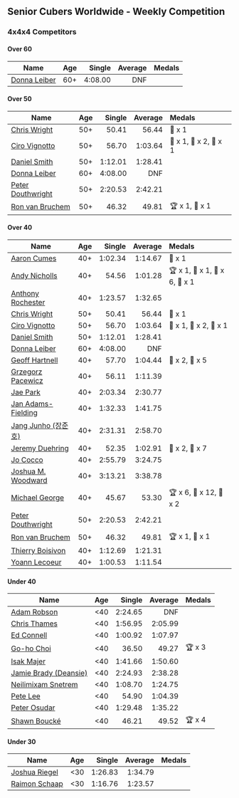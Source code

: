 ## Senior Cubers Worldwide - Weekly Competition
### 4x4x4 Competitors

#### Over 60

| Name | Age | Single | Average | Medals |
| -- | :--: | --: | --: | :-- |
| [Donna Leiber](../../persons/donna_leiber/444.md) | 60+ | 4:08.00 | DNF |  |

#### Over 50

| Name | Age | Single | Average | Medals |
| -- | :--: | --: | --: | :-- |
| [Chris Wright](../../persons/chris_wright/444.md) | 50+ | 50.41 | 56.44 | 🥈 x 1 |
| [Ciro Vignotto](../../persons/ciro_vignotto/444.md) | 50+ | 56.70 | 1:03.64 | 🥇 x 1, 🥈 x 2, 🥉 x 1 |
| [Daniel Smith](../../persons/daniel_smith/444.md) | 50+ | 1:12.01 | 1:28.41 |  |
| [Donna Leiber](../../persons/donna_leiber/444.md) | 60+ | 4:08.00 | DNF |  |
| [Peter Douthwright](../../persons/peter_douthwright/444.md) | 50+ | 2:20.53 | 2:42.21 |  |
| [Ron van Bruchem](../../persons/ron_van_bruchem/444.md) | 50+ | 46.32 | 49.81 | 🏆 x 1, 🥇 x 1 |

#### Over 40

| Name | Age | Single | Average | Medals |
| -- | :--: | --: | --: | :-- |
| [Aaron Cumes](../../persons/aaron_cumes/444.md) | 40+ | 1:02.34 | 1:14.67 | 🥉 x 1 |
| [Andy Nicholls](../../persons/andy_nicholls/444.md) | 40+ | 54.56 | 1:01.28 | 🏆 x 1, 🥇 x 1, 🥈 x 6, 🥉 x 1 |
| [Anthony Rochester](../../persons/anthony_rochester/444.md) | 40+ | 1:23.57 | 1:32.65 |  |
| [Chris Wright](../../persons/chris_wright/444.md) | 50+ | 50.41 | 56.44 | 🥈 x 1 |
| [Ciro Vignotto](../../persons/ciro_vignotto/444.md) | 50+ | 56.70 | 1:03.64 | 🥇 x 1, 🥈 x 2, 🥉 x 1 |
| [Daniel Smith](../../persons/daniel_smith/444.md) | 50+ | 1:12.01 | 1:28.41 |  |
| [Donna Leiber](../../persons/donna_leiber/444.md) | 60+ | 4:08.00 | DNF |  |
| [Geoff Hartnell](../../persons/geoff_hartnell/444.md) | 40+ | 57.70 | 1:04.44 | 🥈 x 2, 🥉 x 5 |
| [Grzegorz Pacewicz](../../persons/grzegorz_pacewicz/444.md) | 40+ | 56.11 | 1:11.39 |  |
| [Jae Park](../../persons/jae_park/444.md) | 40+ | 2:03.34 | 2:30.77 |  |
| [Jan Adams-Fielding](../../persons/jan_adams_fielding/444.md) | 40+ | 1:32.33 | 1:41.75 |  |
| [Jang Junho (장준호)](../../persons/jang_junho/444.md) | 40+ | 2:31.31 | 2:58.70 |  |
| [Jeremy Duehring](../../persons/jeremy_duehring/444.md) | 40+ | 52.35 | 1:02.91 | 🥈 x 2, 🥉 x 7 |
| [Jo Cocco](../../persons/jo_cocco/444.md) | 40+ | 2:55.79 | 3:24.75 |  |
| [Joshua M. Woodward](../../persons/joshua_m_woodward/444.md) | 40+ | 3:13.21 | 3:38.78 |  |
| [Michael George](../../persons/michael_george/444.md) | 40+ | 45.67 | 53.30 | 🏆 x 6, 🥇 x 12, 🥈 x 2 |
| [Peter Douthwright](../../persons/peter_douthwright/444.md) | 50+ | 2:20.53 | 2:42.21 |  |
| [Ron van Bruchem](../../persons/ron_van_bruchem/444.md) | 50+ | 46.32 | 49.81 | 🏆 x 1, 🥇 x 1 |
| [Thierry Boisivon](../../persons/thierry_boisivon/444.md) | 40+ | 1:12.69 | 1:21.31 |  |
| [Yoann Lecoeur](../../persons/yoann_lecoeur/444.md) | 40+ | 1:00.53 | 1:11.54 |  |

#### Under 40

| Name | Age | Single | Average | Medals |
| -- | :--: | --: | --: | :-- |
| [Adam Robson](../../persons/adam_robson/444.md) | <40 | 2:24.65 | DNF |  |
| [Chris Thames](../../persons/chris_thames/444.md) | <40 | 1:56.95 | 2:05.99 |  |
| [Ed Connell](../../persons/ed_connell/444.md) | <40 | 1:00.92 | 1:07.97 |  |
| [Go-ho Choi](../../persons/go_ho_choi/444.md) | <40 | 36.50 | 49.27 | 🏆 x 3 |
| [Isak Majer](../../persons/isak_majer/444.md) | <40 | 1:41.66 | 1:50.60 |  |
| [Jamie Brady (Deansie)](../../persons/jamie_brady/444.md) | <40 | 2:24.93 | 2:38.28 |  |
| [Neilimixam Snetrem](../../persons/neilimixam_snetrem/444.md) | <40 | 1:08.70 | 1:24.75 |  |
| [Pete Lee](../../persons/pete_lee/444.md) | <40 | 54.90 | 1:04.39 |  |
| [Peter Osudar](../../persons/peter_osudar/444.md) | <40 | 1:29.48 | 1:35.22 |  |
| [Shawn Boucké](../../persons/shawn_boucke/444.md) | <40 | 46.21 | 49.52 | 🏆 x 4 |

#### Under 30

| Name | Age | Single | Average | Medals |
| -- | :--: | --: | --: | :-- |
| [Joshua Riegel](../../persons/joshua_riegel/444.md) | <30 | 1:26.83 | 1:34.79 |  |
| [Raimon Schaap](../../persons/raimon_schaap/444.md) | <30 | 1:16.76 | 1:23.57 |  |


<!-- Global site tag (gtag.js) - Google Analytics -->
<script async src="https://www.googletagmanager.com/gtag/js?id=UA-86348435-3"></script>
<script>window.dataLayer = window.dataLayer || []; function gtag() {dataLayer.push(arguments);} gtag('js', new Date()); gtag('config', 'UA-86348435-3');</script>
